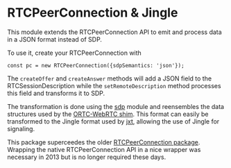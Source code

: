 # RTCPeerConnection & Jingle

This module extends the RTCPeerConnection API to emit and process data in a JSON
format instead of SDP.

To use it, create your RTCPeerConnection with
```
const pc = new RTCPeerConnection({sdpSemantics: 'json'});
```

The `createOffer` and `createAnswer` methods will add a JSON field to the
RTCSessionDescription while the `setRemoteDescription` method processes
this field and transforms it to SDP.

The transformation is done using the [sdp](https://github.com/otalk/sdp) module and reensembles
the data structures used by the [ORTC-WebRTC shim](https://github.com/otalk/rtcpeerconnection-shim).
This format can easily be transformed to the Jingle format used by [jxt](https://github.com/otalk/jxt),
allowing the use of Jingle for signaling.


This package superceedes the older [RTCPeerConnection package](https://www.npmjs.com/package/rtcpeerconnection). Wrapping the native RTCPeerConnection API in a nice wrapper was necessary in 2013 but is no longer required these days.
